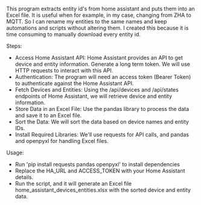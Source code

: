 This program extracts entity id's from home assistant and puts them into an Excel file.
It is useful when for example, in my case, changing from ZHA to MQTT. So I can rename my entities to the same names and keep automations and scripts without altering them.
I created this because it is time consuming to manually download every entity id.

Steps:
- Access Home Assistant API: Home Assistant provides an API to get device and entity information. Generate a long term token. We will use HTTP requests to interact with this API.
- Authentication: The program will need an access token (Bearer Token) to authenticate against the Home Assistant API.
- Fetch Devices and Entities: Using the /api/devices and /api/states endpoints of Home Assistant, we will retrieve device and entity information.
- Store Data in an Excel File: Use the pandas library to process the data and save it to an Excel file.
- Sort the Data: We will sort the data based on device names and entity IDs.
- Install Required Libraries: We'll use requests for API calls, and pandas and openpyxl for handling Excel files.

Usage:
- Run 'pip install requests pandas openpyxl' to install dependencies
- Replace the HA_URL and ACCESS_TOKEN with your Home Assistant details.
- Run the script, and it will generate an Excel file home_assistant_devices_entities.xlsx with the sorted device and entity data.
